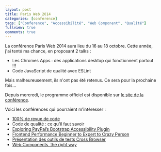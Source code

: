 ```yaml
---
layout: post
title: Paris Web 2014
categories: [conference]
tags: ["Conference", "Accessibilité", "Web Component", "Qualité"]
fullview: true
comments: true
---
```


La conférence Paris Web 2014 aura lieu du 16 au 18 octobre. Cette année, j'ai tenté ma chance, en proposant 2 talks : 

* Les Chromes Apps : des applications desktop qui fonctionnent partout !!!
* Code JavaScript de qualité avec ESLint

Mais malheureusement, ils n'ont pas été retenus. Ce sera pour la prochaine fois... 

Depuis mercredi, le programme officiel est disponible sur <a href="http://www.paris-web.fr/2014/conferences/" target="_blank">le site de la conférence</a>.

Voici les conférences qui pourraient m'intéresser : 

* <a href="http://www.paris-web.fr/2014/conferences/100-de-revue-de-code.php" target="_blank">100% de revue de code</a>
* <a href="http://www.paris-web.fr/2014/conferences/code-de-qualite-ce-quil-faut-savoir.php" target="_blank">Code de qualité : ce qu'il faut savoir</a>
* <a href="http://www.paris-web.fr/2014/conferences/exploring-paypals-bootstrap-accessibility-plugin.php" target="_blank">Exploring PayPal’s Bootstrap Accessibility Plugin</a>
* <a href="http://www.paris-web.fr/2014/conferences/frontend-performance-beginner-to-expert-to-crazy-person.php" target="_blank">Frontend Performance Beginner to Expert to Crazy Person</a>
* <a href="http://www.paris-web.fr/2014/conferences/presentation-des-outils-de-tests-cross-browser.php" target="_blank">Présentation des outils de tests Cross Browser</a>
* <a href="http://www.paris-web.fr/2014/conferences/web-components-the-right-way.php" target="_blank">Web Components, the right way</a>

